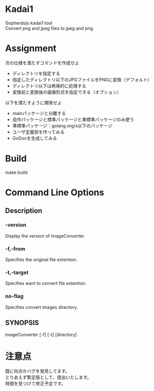 # Kadai1
Gopherdojo kadai1 tool  
Convert png and jpeg files to jpeg and png.  
# Assignment
次の仕様を満たすコマンドを作成せよ
- ディレクトリを指定する
- 指定したディレクトリ以下のJPGファイルをPNGに変換（デフォルト）
- ディレクトリ以下は再帰的に処理する
- 変換前と変換後の画像形式を指定できる（オプション）

以下を満たすように開発せよ
- mainパッケージと分離する
- 自作パッケージと標準パッケージと準標準パッケージのみ使う
- 準標準パッケージ：golang.org/x以下のパッケージ
- ユーザ定義型を作ってみる
- GoDocを生成してみる
# Build
make build
# Command Line Options
## Description
### -version
Display the version of ImageConverter.
### -f,-from
Specifies the original file extention.
### -t,-target
Specifies want to convert file extention.
### no-flag
Specifies convert images directory.
## SYNOPSIS
imageConverter [-f] [-t] [directory]
# 注意点
既に何点かバグを発見してます。  
とりあえず暫定版として、提出いたします。  
時間を見つけて修正予定です。
